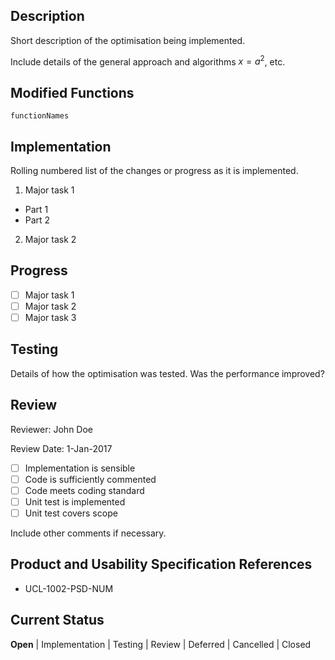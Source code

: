 ## Description

Short description of the optimisation being implemented.

Include details of the general approach and algorithms $`x = a^2`$, etc.

## Modified Functions

`functionNames`

## Implementation

Rolling numbered list of the changes or progress as it is implemented.

1.  Major task 1
  * Part 1
  * Part 2
2. Major task 2

## Progress

- [ ] Major task 1
- [ ] Major task 2
- [ ] Major task 3

## Testing

Details of how the optimisation was tested. Was the performance improved?

## Review

Reviewer: John Doe

Review Date: 1-Jan-2017

- [ ] Implementation is sensible
- [ ] Code is sufficiently commented
- [ ] Code meets coding standard
- [ ] Unit test is implemented
- [ ] Unit test covers scope

Include other comments if necessary.

## Product and Usability Specification References

* UCL-1002-PSD-NUM

## Current Status

**Open** | Implementation | Testing | Review | Deferred | Cancelled | Closed
